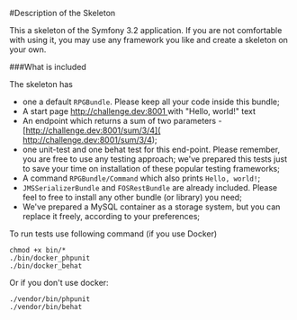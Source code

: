 #Description of the Skeleton

This a skeleton of the Symfony 3.2 application. If you are not comfortable with using it, you may use any framework you 
like and create a skeleton on your own.

###What is included

The skeleton has 
- one a default `RPGBundle`. Please keep all your code inside this bundle;
- A start page [ http://challenge.dev:8001 ](http://challenge.dev:8001) with "Hello, world!" text
- An endpoint which returns a sum of two parameters - [http://challenge.dev:8001/sum/3/4](
http://challenge.dev:8001/sum/3/4);
- one unit-test and one behat test for this end-point. Please remember, you are free to use any testing approach; 
we've prepared this tests just to save your time on installation of these popular testing frameworks;
- A command `RPGBundle/Command` which also prints `Hello, world!`;
- `JMSSerializerBundle` and `FOSRestBundle` are already included. Please feel to free to install any other bundle (or 
library) you need;
- We've prepared a MySQL container as a storage system, but you can replace it freely, according to your preferences;

To run tests use following command (if you use Docker)

```
chmod +x bin/*
./bin/docker_phpunit
./bin/docker_behat
```
Or if you don't use docker:

```
./vendor/bin/phpunit
./vendor/bin/behat
```
